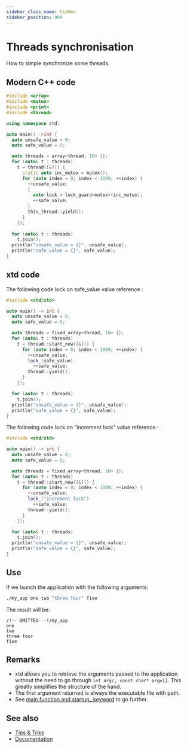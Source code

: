 ```yaml
---
sidebar_class_name: hidden
sidebar_position: 999
---
```


# Threads synchronisation

How to simple synchronize some threads.

## Modern C++ code

```cpp
#include <array>
#include <mutex>
#include <print>
#include <thread>

using namespace std;

auto main() ->int {
  auto unsafe_value = 0;
  auto safe_value = 0;

  auto threads = array<thread, 10> {};
  for (auto& t : threads)
    t = thread([&]() {
      static auto inc_mutex = mutex();
      for (auto index = 0; index < 1000; ++index) {
        ++unsafe_value;
        {
          auto lock = lock_guard<mutex>(inc_mutex);
          ++safe_value;
        }
        this_thread::yield();
      }
    });
  
  for (auto& t : threads)
    t.join();
  println("unsafe_value = {}", unsafe_value);
  println("safe_value = {}", safe_value);
}
```

## xtd code

The following code lock on safe_value value reference : 

```cpp
#include <xtd/xtd>

auto main() -> int {
  auto unsafe_value = 0;
  auto safe_value = 0;

  auto threads = fixed_array<thread, 10> {};
  for (auto& t : threads)
    t = thread::start_new([&]() {
      for (auto index = 0; index < 1000; ++index) {
        ++unsafe_value;
        lock_(safe_value)
          ++safe_value;
        thread::yield();
      }
    });

  for (auto& t : threads)
    t.join();
  println("unsafe_value = {}", unsafe_value);
  println("safe_value = {}", safe_value);
}
```

The following code lock on "increment lock" value reference : 

```cpp
#include <xtd/xtd>

auto main() -> int {
  auto unsafe_value = 0;
  auto safe_value = 0;

  auto threads = fixed_array<thread, 10> {};
  for (auto& t : threads)
    t = thread::start_new([&]() {
      for (auto index = 0; index < 1000; ++index) {
        ++unsafe_value;
        lock_("increment lock")
          ++safe_value;
        thread::yield();
      }
    });

  for (auto& t : threads)
    t.join();
  println("unsafe_value = {}", unsafe_value);
  println("safe_value = {}", safe_value);
}
```

## Use

If we launch the application with the following arguments:

```sh
./my_app one two "three four" five
```

The result will be:

```
/!---OMITTED---!/my_app
one
two
three four
five
```

## Remarks

* xtd allows you to retrieve the arguments passed to the application without the need to go through `int argc, const char* argv[]`. 
  This greatly simplifies the structure of the hand.
* The first argument returned is always the executable file with path.
* See [main function and startup_ keyword](docs/documentation/Guides/xtd.core/Entry%20point/main_and_startup) to go further.

## See also

* [Tips & Triks](/docs/documentation/tips_and_tricks)
* [Documentation](/docs/documentation)
